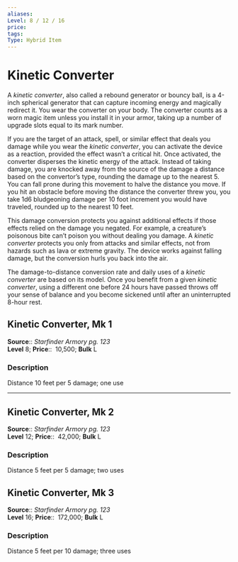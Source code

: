 ```yaml
---
aliases: 
Level: 8 / 12 / 16
price:  
tags: 
Type: Hybrid Item
---
```


# Kinetic Converter

A _kinetic converter_, also called a rebound generator or bouncy ball, is a 4-inch spherical generator that can capture incoming energy and magically redirect it. You wear the converter on your body. The converter counts as a worn magic item unless you install it in your armor, taking up a number of upgrade slots equal to its mark number.  
  
If you are the target of an attack, spell, or similar effect that deals you damage while you wear the _kinetic converter_, you can activate the device as a reaction, provided the effect wasn’t a critical hit. Once activated, the converter disperses the kinetic energy of the attack. Instead of taking damage, you are knocked away from the source of the damage a distance based on the convertor’s type, rounding the damage up to the nearest 5. You can fall prone during this movement to halve the distance you move. If you hit an obstacle before moving the distance the converter threw you, you take 1d6 bludgeoning damage per 10 foot increment you would have traveled, rounded up to the nearest 10 feet.  
  
This damage conversion protects you against additional effects if those effects relied on the damage you negated. For example, a creature’s poisonous bite can’t poison you without dealing you damage. A _kinetic converter_ protects you only from attacks and similar effects, not from hazards such as lava or extreme gravity. The device works against falling damage, but the conversion hurls you back into the air.  
  
The damage-to-distance conversion rate and daily uses of a _kinetic converter_ are based on its model. Once you benefit from a given _kinetic converter_, using a different one before 24 hours have passed throws off your sense of balance and you become sickened until after an uninterrupted 8-hour rest.  

## Kinetic Converter, Mk 1

**Source**:: _Starfinder Armory pg. 123_  
**Level** 8;
**Price**::  10,500; **Bulk** L

### Description

Distance 10 feet per 5 damage; one use

---

## Kinetic Converter, Mk 2

**Source**:: _Starfinder Armory pg. 123_  
**Level** 12;
**Price**::  42,000; **Bulk** L

### Description

Distance 5 feet per 5 damage; two uses

## Kinetic Converter, Mk 3

**Source**:: _Starfinder Armory pg. 123_  
**Level** 16;
**Price**::  172,000; **Bulk** L

### Description

Distance 5 feet per 10 damage; three uses
